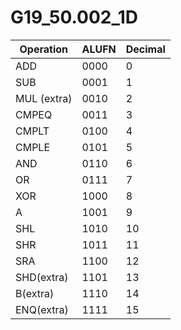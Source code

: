 # G19_50.002_1D

| Operation   | ALUFN | Decimal |
| ----------- | ----- | ------- |
| ADD         | 0000  | 0       |
| SUB         | 0001  | 1       |
| MUL (extra) | 0010  | 2       |
| CMPEQ       | 0011  | 3       |
| CMPLT       | 0100  | 4       |
| CMPLE       | 0101  | 5       |
| AND         | 0110  | 6       |
| OR          | 0111  | 7       |
| XOR         | 1000  | 8       |
| A           | 1001  | 9       |
| SHL         | 1010  | 10      |
| SHR         | 1011  | 11      |
| SRA         | 1100  | 12      |
| SHD(extra)  | 1101  | 13      |
| B(extra)    | 1110  | 14      |
| ENQ(extra)  | 1111  | 15      |



